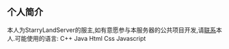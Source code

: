 ## 个人简介
 本人为StarryLandServer的服主,如有意愿参与本服务器的公共项目开发,请[联系](https://space.bilibili.com/109160773?spm_id_from=333.1007.0.0)本人.可能使用的语言: C++ Java Html Css Javascript

